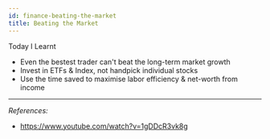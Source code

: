 ```yaml
---
id: finance-beating-the-market
title: Beating the Market
---
```


<!-- <iframe width="560" height="315" src="https://www.youtube.com/embed/1gDDcR3vk8g" frameborder="0" allow="accelerometer; autoplay; clipboard-write; encrypted-media; gyroscope; picture-in-picture" allowfullscreen></iframe> -->

Today I Learnt
- Even the bestest trader can't beat the long-term market growth
- Invest in ETFs & Index, not handpick individual stocks
- Use the time saved to maximise labor efficiency & net-worth from income

---
_References:_
- https://www.youtube.com/watch?v=1gDDcR3vk8g